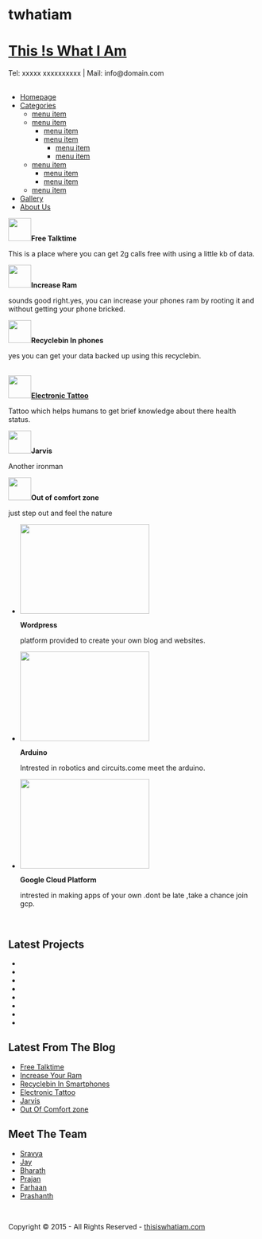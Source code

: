 # twhatiam
<!DOCTYPE html PUBLIC "-//W3C//DTD XHTML 1.0 Transitional//EN" "http://www.w3.org/TR/xhtml1/DTD/xhtml1-transitional.dtd">
<!--
Template Name: This !s What I Am
Author: <a href="http://www.os-templates.com/">OS Templates</a>
Author URI: http://www.os-templates.com/
Licence: Free to use under our free template licence terms
Licence URI: http://www.os-templates.com/template-terms
-->
<html xmlns="http://www.w3.org/1999/xhtml">
<head>
<title>This !s What I Am</title>
<meta http-equiv="Content-Type" content="text/html; charset=iso-8859-1" />
<link rel="stylesheet" href="layout/styles/layout.css" type="text/css" />
<script type="text/javascript" src="layout/scripts/jquery.min.js"></script>
<!-- Superfish Menu -->
<script type="text/javascript" src="layout/scripts/superfish/jquery.hoverIntent.js"></script>
<script type="text/javascript" src="layout/scripts/superfish/superfish.js"></script>
<script type="text/javascript">
jQuery(function () {
    jQuery('ul.nav').superfish();
});
</script>
<!-- / Superfish Menu -->
</head>
<body id="top">
<div class="wrapper">
  <div id="header">
    <h1><a href="index.html">This !s What I Am</a></h1>
   <!-- <p>Free Website Template</p>-->
  </div>
</div>
<!-- ####################################################################################################### -->
<div class="wrapper">
  <div id="topbar">
    <div class="fl_left">Tel: xxxxx xxxxxxxxxx | Mail: info@domain.com</div>
    <!--<div class="fl_right">
      <form action="#" method="post">
        <fieldset>
          <legend>Site Search</legend>
          <input type="text" value="Search Our Website&hellip;"  onfocus="this.value=(this.value=='Search Our Website&hellip;')? '' : this.value ;" />
          <input type="submit" name="go" id="go" value="Search" />
        </fieldset>
      </form>
    </div>-->
    <br class="clear" />
  </div>
</div>
<!-- ####################################################################################################### -->
<div class="wrapper">
  <div id="topnav">
    <ul class="nav">
      <li class="active"><a href="index.html">Homepage</a></li>
      <!--<li><a href="pages/style-demo.html">Style Demo</a></li>-->
      <li><a href="#">Categories</a>
        <ul>
          <li><a href="#">menu item</a></li>
          <li><a href="#">menu item</a>
            <ul>
              <li><a href="#">menu item</a></li>
              <li><a href="#">menu item</a>
                <ul>
                  <li><a href="#">menu item</a></li>
                  <li><a href="#">menu item</a></li>
                </ul>
              </li>
            </ul>
          </li>
          <li><a href="#">menu item</a>
            <ul>
              <li><a href="#">menu item</a></li>
              <li><a href="#">menu item</a></li>
            </ul>
          </li>
          <li><a href="#">menu item</a></li>
        </ul>
      </li>
      <!--<li><a href="pages/portfolio.html">Portfolio</a></li>-->
      <li class="last"><a href="pages/gallery.html">Gallery</a></li>
      <li><a href="pages/about-us.html">About Us</a></li>
    </ul>
    <div class="clear"></div>
  </div>
</div>
<!-- ####################################################################################################### -->
<div class="wrapper">
  <div class="container">
    <div class="whitebox" id="hpage_services">
      <div class="block"><img src="images/demo/46x46.gif" width="46" height="46" alt="" /><strong>Free Talktime</strong>
        <p>This is a place where you can get 2g calls free with using a little kb of data.<!--<a href="http://www.os-templates.com/">OS Templates</a>. This template is distributed using a <a href="http://www.os-templates.com/template-terms">Website Template Licence</a>.--></p>
      </div>
      <div class="block"><img src="images/demo/46x46.gif" width="46" height="46" alt="" /><strong>Increase Ram</strong>
        <p>sounds good right.yes, you can increase your phones ram by rooting it and without getting your phone bricked.</p>
      </div>
      <div class="block last"><img src="images/demo/46x46.gif" width="46" height="46" alt="" /><strong>Recyclebin In phones</strong>
        <p>yes you can get your data backed up using this recyclebin<!--For more CSS templates visit <a href="http://www.os-templates.com/">Free Website Templates</a>. Orciinterdum condimenterdum nullamcorper elit nam curabitur laoreet met praesenean et iaculum-->.</p>
      </div>
     <div class="spacer">&nbsp;</div>
      <div class="block"><img src="images/demo/46x46.gif" width="46" height="46" alt="" /><a href="https://prajanpantu.wordpress.com/"><strong>Electronic Tattoo</strong></a>
        <p>Tattoo which helps humans to get brief knowledge about there health status.<!--Orciinterdum condimenterdum nullamcorper elit nam curabitur laoreet met praesenean et iaculum. Metridiculis conseque quis iaculum aenean nunc aenean quis nam nis dui.--></p>
      </div>
      <div class="block"><img src="images/demo/46x46.gif" width="46" height="46" alt="" /><strong>Jarvis</strong>
        <p>Another ironman<!--Orciinterdum condimenterdum nullamcorper elit nam curabitur laoreet met praesenean et iaculum. Metridiculis conseque quis iaculum aenean nunc aenean quis nam nis dui.--></p>
      </div>
      <div class="block last"><img src="images/demo/46x46.gif" width="46" height="46" alt="" /><strong>Out of comfort zone</strong>
        <p>just step out and feel the nature<!--Orciinterdum condimenterdum nullamcorper elit nam curabitur laoreet met praesenean et iaculum. Metridiculis conseque quis iaculum aenean nunc aenean quis nam nis dui.--></p>
      </div>
      <div class="clear"></div>
    </div>
    <!-- ####################################################################################################### -->
    <div id="hpage_latest">
      <ul>
        <li>
          <div class="imgholder"><a href="#"><img src="images/demo/260x180.gif" width="260" height="180" alt="" /></a></div>
          <p><strong>Wordpress</strong></p>
          <p>platform provided to create your own blog and websites.<!--Orciint erdum condimen terdum nulla mcorper elit nam curabitur laoreet met prae senean et iac ulum. Metridiculis cons eque quis iaculum aenean nunc aenean.--></p>
        </li>
        <li>
          <div class="imgholder"><a href="#"><img src="images/demo/260x180.gif" width="260" height="180" alt="" /></a></div>
          <p><strong>Arduino</strong></p>
          <p>Intrested in robotics and circuits.come meet the arduino.<!--Orciint erdum condimen terdum nulla mcorper elit nam curabitur laoreet met prae senean et iac ulum. Metridiculis cons eque quis iaculum aenean nunc aenean.--></p>
        </li>
        <li class="last">
          <div class="imgholder"><a href="#"><img src="images/demo/260x180.gif" width="260" height="180" alt="" /></a></div>
          <p><strong>Google Cloud Platform</strong></p>
          <p>intrested in making apps of your own .dont be late ,take a chance join gcp.<!--Orciint erdum condimen terdum nulla mcorper elit nam curabitur laoreet met prae senean et iac ulum. Metridiculis cons eque quis iaculum aenean nunc aenean.--></p>
        </li>
      </ul>
      <br class="clear" />
    </div>
  </div>
</div>
<!-- ####################################################################################################### -->
<div class="wrapper">
  <div id="footer">
    <div class="latestgallery">
      <h2>Latest Projects</h2>
      <ul>
        <li><a href="#"><img src="images/demo/80x80.gif" alt="" /></a></li>
        <li><a href="#"><img src="images/demo/80x80.gif" alt="" /></a></li>
        <li><a href="#"><img src="images/demo/80x80.gif" alt="" /></a></li>
        <li class="last"><a href="#"><img src="images/demo/80x80.gif" alt="" /></a></li>
        <li><a href="#"><img src="images/demo/80x80.gif" alt="" /></a></li>
        <li><a href="#"><img src="images/demo/80x80.gif" alt="" /></a></li>
        <li><a href="#"><img src="images/demo/80x80.gif" alt="" /></a></li>
        <li class="last"><a href="#"><img src="images/demo/80x80.gif" alt="" /></a></li>
      </ul>
    </div>
    <div class="footbox">
      <h2>Latest From The Blog</h2>
      <ul>
        <li><a href="#">Free Talktime</a></li>
        <li><a href="#">Increase Your Ram</a></li>
        <li><a href="#">Recyclebin In Smartphones</a></li>
        <li><a href="#">Electronic Tattoo</a></li>
        <li><a href="#">Jarvis</a></li>
        <li class="last"><a href="#">Out Of Comfort zone</a></li>
      </ul>
    </div>
    <div class="footbox last">
      <h2>Meet The Team</h2>
      <ul>
        <li><a href="#">Sravya</a></li>
        <li><a href="#">Jay</a></li>
        <li><a href="#">Bharath</a></li>
        <li><a href="#">Prajan</a></li>
        <li><a href="#">Farhaan</a></li>
        <li class="last"><a href="#">Prashanth</a></li>
      </ul>
    </div>
    <br class="clear" />
  </div>
</div>
<!-- ####################################################################################################### -->
<div class="wrapper">
  <div id="copyright">
    <p class="fl_left">Copyright &copy; 2015 - All Rights Reserved - <a href="#">thisiswhatiam.com</a></p>
    <!--<p class="fl_right">Template by <a target="_blank" href="http://www.os-templates.com/" title="Free Website Templates">OS Templates</a></p>-->
    <br class="clear" />
  </div>
</div>
</body>
</html>

